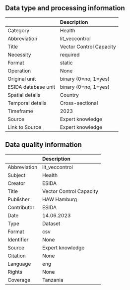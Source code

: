 ## Data type and processing information 

|                     | Description             |
|:--------------------|:------------------------|
| Category            | Health                  |
| Abbreviation        | lit_veccontrol          |
| Title               | Vector Control Capacity |
| Necessity           | required                |
| Format              | static                  |
| Operation           | None                    |
| Original unit       | binary (0=no, 1=yes)    |
| ESIDA database unit | binary (0=no, 1=yes)    |
| Spatial details     | Country                 |
| Temporal details    | Cross-sectional         |
| Timeframe           | 2023                    |
| Source              | Expert knowledge        |
| Link to Source      | Expert knowledge        |

## Data quality information 

|              | Description             |
|:-------------|:------------------------|
| Abbreviation | lit_veccontrol          |
| Subject      | Health                  |
| Creator      | ESIDA                   |
| Title        | Vector Control Capacity |
| Publisher    | HAW Hamburg             |
| Contributor  | ESIDA                   |
| Date         | 14.06.2023              |
| Type         | Dataset                 |
| Format       | csv                     |
| Identifier   | None                    |
| Source       | Expert knowledge        |
| Citation     | None                    |
| Language     | eng                     |
| Rights       | None                    |
| Coverage     | Tanzania                |